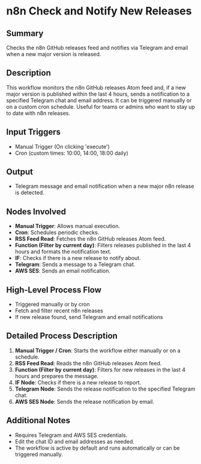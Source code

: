 # n8n Check and Notify New Releases

## Summary
Checks the n8n GitHub releases feed and notifies via Telegram and email when a new major version is released.

## Description
This workflow monitors the n8n GitHub releases Atom feed and, if a new major version is published within the last 4 hours, sends a notification to a specified Telegram chat and email address. It can be triggered manually or on a custom cron schedule. Useful for teams or admins who want to stay up to date with n8n releases.

## Input Triggers
- Manual Trigger (On clicking 'execute')
- Cron (custom times: 10:00, 14:00, 18:00 daily)

## Output
- Telegram message and email notification when a new major n8n release is detected.

## Nodes Involved
- **Manual Trigger**: Allows manual execution.
- **Cron**: Schedules periodic checks.
- **RSS Feed Read**: Fetches the n8n GitHub releases Atom feed.
- **Function (Filter by current day)**: Filters releases published in the last 4 hours and formats the notification text.
- **IF**: Checks if there is a new release to notify about.
- **Telegram**: Sends a message to a Telegram chat.
- **AWS SES**: Sends an email notification.

## High-Level Process Flow
- Triggered manually or by cron
- Fetch and filter recent n8n releases
- If new release found, send Telegram and email notifications

## Detailed Process Description
1. **Manual Trigger / Cron**: Starts the workflow either manually or on a schedule.
2. **RSS Feed Read**: Reads the n8n GitHub releases Atom feed.
3. **Function (Filter by current day)**: Filters for new releases in the last 4 hours and prepares the message.
4. **IF Node**: Checks if there is a new release to report.
5. **Telegram Node**: Sends the release notification to the specified Telegram chat.
6. **AWS SES Node**: Sends the release notification by email.

## Additional Notes
- Requires Telegram and AWS SES credentials.
- Edit the chat ID and email addresses as needed.
- The workflow is active by default and runs automatically or can be triggered manually.
